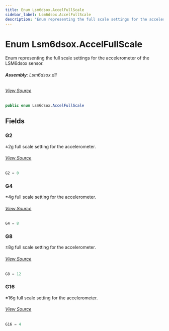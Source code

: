 ```yaml
---
title: Enum Lsm6dsox.AccelFullScale
sidebar_label: Lsm6dsox.AccelFullScale
description: "Enum representing the full scale settings for the accelerometer of the LSM6dsox sensor."
---
```

# Enum Lsm6dsox.AccelFullScale
Enum representing the full scale settings for the accelerometer of the LSM6dsox sensor.

###### **Assembly**: Lsm6dsox.dll
###### [View Source](https://github.com/WildernessLabs/Meadow.Foundation.git/blob/develop/Source/Meadow.Foundation.Peripherals/Sensors.Motion.Lsm6Dsox/Driver/Lsm6Dsox.Enums.cs#L27)
```csharp title="Declaration"
public enum Lsm6dsox.AccelFullScale
```
## Fields
### G2
±2g full scale setting for the accelerometer.
###### [View Source](https://github.com/WildernessLabs/Meadow.Foundation.git/blob/develop/Source/Meadow.Foundation.Peripherals/Sensors.Motion.Lsm6Dsox/Driver/Lsm6Dsox.Enums.cs#L32)
```csharp title="Declaration"
G2 = 0
```
### G4
±4g full scale setting for the accelerometer.
###### [View Source](https://github.com/WildernessLabs/Meadow.Foundation.git/blob/develop/Source/Meadow.Foundation.Peripherals/Sensors.Motion.Lsm6Dsox/Driver/Lsm6Dsox.Enums.cs#L36)
```csharp title="Declaration"
G4 = 8
```
### G8
±8g full scale setting for the accelerometer.
###### [View Source](https://github.com/WildernessLabs/Meadow.Foundation.git/blob/develop/Source/Meadow.Foundation.Peripherals/Sensors.Motion.Lsm6Dsox/Driver/Lsm6Dsox.Enums.cs#L40)
```csharp title="Declaration"
G8 = 12
```
### G16
±16g full scale setting for the accelerometer.
###### [View Source](https://github.com/WildernessLabs/Meadow.Foundation.git/blob/develop/Source/Meadow.Foundation.Peripherals/Sensors.Motion.Lsm6Dsox/Driver/Lsm6Dsox.Enums.cs#L44)
```csharp title="Declaration"
G16 = 4
```
